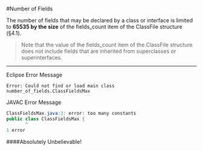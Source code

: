 #Number of Fields

The number of fields that may be declared by a class or interface is limited to **65535 by the size** of the fields_count item of the ClassFile structure (§4.1).

> Note that the value of the fields_count item of the ClassFile structure does not include fields that are inherited from superclasses or superinterfaces.

---

Eclipse Error Message
```
Error: Could not find or load main class number_of_fields.ClassFieldsMax
```

JAVAC Error Message
```java
ClassFieldsMax.java:3: error: too many constants
public class ClassFieldsMax {
       ^
1 error
```
####Absolutely Unbelievable!

